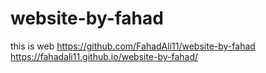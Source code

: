 # website-by-fahad
this is web
https://github.com/FahadAli11/website-by-fahad
https://fahadali11.github.io/website-by-fahad/
